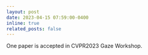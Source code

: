 ```yaml
---
layout: post
date: 2023-04-15 07:59:00-0400
inline: true
related_posts: false
---
```


One paper is accepted in CVPR2023 Gaze Workshop.
